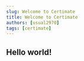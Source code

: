```yaml
---
slug: Welcome to Certimate
title: Welcome to Certimate
authors: [usual2970]
tags: [certimate]
---
```


## Hello world!
